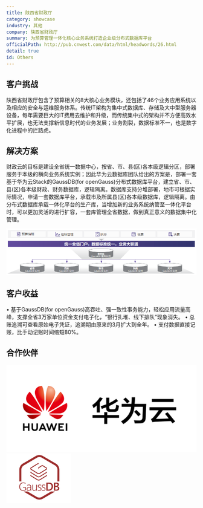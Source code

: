 ```yaml
---
title: 陕西省财政厅
category: showcase
industry: 其他
company: 陕西省财政厅
summary: 为预算管理一体化核心业务系统打造企业级分布式数据库平台
officialPath: http://pub.cnwest.com/data/html/headwords/26.html
detail: true
id: Others
---
```


## 客户挑战

陕西省财政厅包含了预算相关的8大核心业务模块，还包括了46个业务应用系统以及相应的安全与运维服务体系。传统IT架构为集中式数据库、存储及大中型服务器设备，每年需要巨大的IT费用去维护和升级，而传统集中式的架构并不方便高效水平扩展，也无法支撑新信息时代的业务发展；业务割裂，数据标准不一，也是数字化进程中的拦路虎。

## 解决方案

财政云的目标是建设全省统一数据中心，按省、市、县(区)各本级逻辑分区，部署服务于本级的横向业务系统实例；因此华为云数据库团队给出的方案是，部署一套基于华为云Stack的GaussDB(for openGauss)分布式数据库平台，建立省、市、县(区)各本级财政、财务数据库，逻辑隔离。数据库支持分堆部署，地市可根据实际情况，申请一套数据库平台，承载市及所属县(区)各本级数据库，逻辑隔离。由分布式数据库承载一体化平台的生产库，当增加新的业务系统纳管至一体化平台时，可以更加灵活的进行扩容，一套库管理全省数据，做到真正意义的数据集中化管理。

<div class="case-img"><img src="./o1.png"/></div>

## 客户收益

• 基于GaussDB(for openGauss)高吞吐、强一致性事务能力，轻松应用流量高峰，支撑全省3万家单位资金支付电子化，“银行扎堆、线下排队”现象消失。
• 总账追溯可查看原始电子凭证，追溯期由原来的3月扩大到全年。
• 支付数据直接记账，比手动记账时间缩短80%。

## 合作伙伴

<div class=logo>
    <img src="./huaweiyun.png"/>
    <img src="./gaussdb.png"/>
</div>
